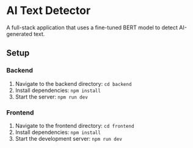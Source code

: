 # AI Text Detector

A full-stack application that uses a fine-tuned BERT model to detect AI-generated text.

## Setup

### Backend
1. Navigate to the backend directory: `cd backend`
2. Install dependencies: `npm install`
3. Start the server: `npm run dev`

### Frontend
1. Navigate to the frontend directory: `cd frontend`
2. Install dependencies: `npm install`
3. Start the development server: `npm run dev`
